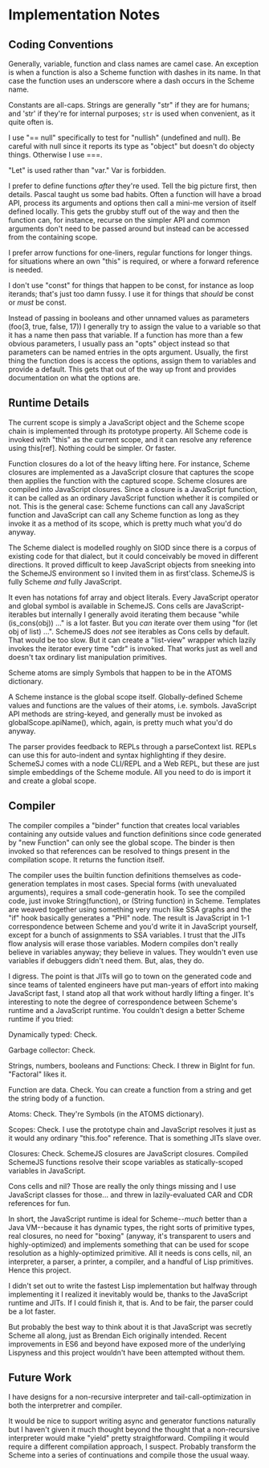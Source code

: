 # Implementation Notes

## Coding Conventions

Generally, variable, function and class names are camel case. An exception
is when a function is also a Scheme function with dashes in its name. In that case
the function uses an underscore where a dash occurs in the Scheme name.

Constants are all-caps. Strings are generally "str" if they are for humans; and 'str'
if they're for internal purposes; `str` is used when convenient, as it quite often is.

I use "== null" specifically to test for "nullish" (undefined and null). Be careful
with null since it reports its type as "object" but doesn't do objecty things. Otherwise
I use ===.

"Let" is used rather than "var." Var is forbidden.

I prefer to define functions _after_ they're used. Tell the big picture first, then details.
Pascal taught us some bad habits.
Often a function will have a broad API, process its arguments and options then call
a mini-me version of itself defined locally. This gets the grubby stuff out of
the way and then the function can, for instance, recurse on the simpler API and common
arguments don't need to be passed around but instead can be accessed from the containing scope.

I prefer arrow functions for one-liners, regular functions for longer things. for situations
where an own "this" is required, or where a forward reference is needed.

I don't use "const" for things that happen to be const, for instance as loop iterands;
that's just too damn fussy. I use it for things that _should_ be const or _must_ be const.

Instead of passing in booleans and other unnamed values as parameters (foo(3, true, false, 17))
I generally try to assign the value to a variable so that it has a name then pass that variable.
If a function has more than a few obvious parameters, I usually pass an "opts" object instead
so that parameters can be named entries in the opts argument. Usually, the first thing the function
does is access the options, assign them to variables and provide a default. This gets that
out of the way up front and provides documentation on what the options are.

## Runtime Details

The current scope is simply a JavaScript object and the Scheme scope chain is implemented through its
prototype property. All Scheme code is invoked with "this" as the current scope, and it can
resolve any reference using this[ref]. Nothing could be simpler. Or faster.

Function closures do a lot of the heavy lifting here. For instance, Scheme closures are implemented
as a JavaScript closure that captures the scope then applies the function with the captured scope. Scheme
closures are compiled into JavaScript closures. Since a closure is a JavaScript function,
it can be called as an ordinary JavaScript function whether it is compiled or not. This is
the general case: Scheme functions can call any JavaScript function and JavaScript can call
any Scheme function as long as they invoke it as a method of its scope, which is pretty much
what you'd do anyway.

The Scheme dialect is modelled roughly on SIOD since there is a corpus of existing code for
that dialect, but it could conceivably be moved in different directions.
It proved difficult to keep JavaScript objects from sneeking into the SchemeJS environment
so I invited them in as first'class. SchemeJS is fully Scheme _and_ fully JavaScript.

It even has notations fof array and object literals. Every JavaScript operator and global
symbol is available in SchemeJS. Cons cells are JavaScript-iterables but internally
I generally avoid iterating them because "while (is_cons(obj)) ..." is a lot faster.
But you _can_ iterate over them using "for (let obj of list) ...".
SchemeJS does _not_ see iterables as Cons cells by default. That would be too slow.
But it can create a "list-view" wrapper which lazily invokes the iterator every time
"cdr" is invoked. That works just as well and doesn't tax ordinary list manipulation
primitives.

Scheme atoms are simply Symbols that happen to be in the ATOMS dictionary.

A Scheme instance is the global scope itself. Globally-defined Scheme values and functions
are the values of their atoms, i.e. symbols. JavaScript API methods are string-keyed, and
generally must be invoked as globalScope.apiName(), which, again, is pretty much what you'd
do anyway.

The parser provides feedback to REPLs through a parseContext list. REPLs can use this for
auto-indent and syntax highlighting if they desire. SchemeSJ comes with a node CLI/REPL and
a Web REPL, but these are just simple embeddings of the Scheme module. All you need to do
is import it and create a global scope.

## Compiler

The compiler compiles a "binder" function that creates local variables containing any outside
values and function definitions since code generated by "new Function" can only see the global
scope. The binder is then invoked so that references can be resolved to things present in
the compilation scope. It returns the function itself.

The compiler uses the builtin function definitions themselves as code-generation templates
in most cases. Special forms (with unevaluated arguments), requires a small code-generatin hook.
To see the compiled code, just invoke String(function), or (String function) in Scheme.
Templates are weaved together using something very much like SSA graphs and the "if" hook
basically generates a "PHI" node. The result is JavaScript in 1-1 correspondence
between Scheme and you'd write it in JavaScript yourself, except for a bunch of assignments
to SSA variables. I trust that the JITs flow analysis will erase those variables. Modern
compiles don't really believe in variables anyway; they believe in values. They wouldn't
even use variables if debuggers didn't need them. But, alas, they do.

I digress. The point is that JITs will go to town on the generated code and since
teams of talented engineers have put man-years of effort into making JavaScript fast,
I stand atop all that work without hardly lifting a finger. It's interesting to note
the degree of correspondence between Scheme's runtime and a JavaScript runtime.
You couldn't design a better Scheme runtime if you tried:

Dynamically typed: Check.

Garbage collector: Check.

Strings, numbers, booleans and Functions: Check. I threw in BigInt for fun. "Factoral" likes it.

Function are data. Check. You can create a function from a string and get the string body
of a function.

Atoms: Check. They're Symbols (in the ATOMS dictionary).

Scopes: Check. I use the prototype chain and JavaScript resolves it just as it would
any ordinary "this.foo" reference. That is something JITs slave over.

Closures: Check. SchemeJS closures are JavaScript closures. Compiled SchemeJS functions
resolve their scope variables as statically-scoped variables in JavaScript.

Cons cells and nil? Those are really the only things missing and I use JavaScript classes
for those... and threw in lazily-evaluated CAR and CDR references for fun.

In short, the JavaScript runtime is ideal for Scheme--_much_ better than a Java VM--because
it has dynamic types, the right sorts of primitive types, real closures, no need for "boxing"
(anyway, it's transparent to users and highly-optimized)
and implements something that can be used for scope resolution as a highly-optimized primitive.
All it needs is cons cells, nil, an interpreter, a parser, a printer, a compiler, and a handful
of Lisp primitives. Hence this project.

I didn't set out to write the fastest Lisp implementation but halfway through implementing
it I realized it inevitably would be, thanks to the JavaScript runtime and JITs.
If I could finish it, that is. And to be fair, the parser could be a lot faster.

But probably the best way to think about it is that JavaScript was secretly Scheme all along,
just as Brendan Eich originally intended. Recent improvements in ES6 and beyond have exposed
more of the underlying Lispyness and this project wouldn't have been attempted without them.

## Future Work

I have designs for a non-recursive interpreter and tail-call-optimization in both the interpretrer
and compiler.

It would be nice to support writing async and generator functions naturally but I haven't given it much thought
beyond the thought that a non-recursive interpreter would make "yield" pretty straightforward. Compiling it
would require a different compilation approach, I suspect. Probably transform the Scheme into a series of
continuations and compile those the usual waay.
